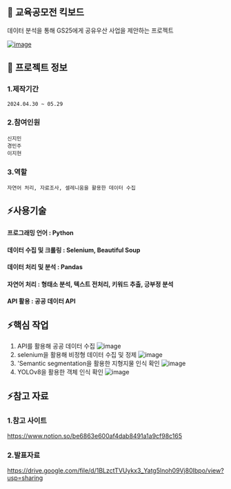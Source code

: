 

<!--## Hi there 👋
**jiminnnnnn/jiminnnnnn** is a ✨ _special_ ✨ repository because its `README.md` (this file) appears on your GitHub profile.

Here are some ideas to get you started:

- 🔭 I’m currently working on ...
- 🌱 I’m currently learning ...
- 👯 I’m looking to collaborate on ...
- 🤔 I’m looking for help with ...
- 💬 Ask me about ...
- 📫 How to reach me: ...
- 😄 Pronouns: ...
- ⚡ Fun fact: ...
-->


## 👋 교육공모전 킥보드
데이터 분석을 통해 GS25에게 공유우산 사업을 제안하는 프로젝트

[![image](https://github.com/user-attachments/assets/ede06293-2f87-4e69-b7f2-c3ec8f6bd18d)](<https://drive.google.com/file/d/1BLzctTVUykx3_Yatg5lnoh09Vj80Ibpo/view?usp=sharing>)

## 🌱 프로젝트 정보
### 1.제작기간
	2024.04.30 ~ 05.29
### 2.참여인원
	신지민
 	경민주
  	이지현
### 3.역할
	자연어 처리, 자료조사, 셀레니움을 활용한 데이터 수집

## ⚡사용기술
#### 프로그래밍 언어 : Python
#### 데이터 수집 및 크롤링 : Selenium, Beautiful Soup 
#### 데이터 처리 및 분석 : Pandas
#### 자연어 처리 : 형태소 분석, 텍스트 전처리, 키워드 추출, 긍부정 분석
#### API 활용 : 공공 데이터 API

## ⚡핵심 작업
1. API를 활용해 공공 데이터 수집
![image](https://github.com/user-attachments/assets/48112c67-435a-4dd6-9b0c-9f6e5a0c9f53)
2. selenium을 활용해 비정형 데이터 수집 및 정제
![image](https://github.com/user-attachments/assets/a85a4af6-7a04-4c9a-8a39-611f4c6a7721)
3. 'Semantic segmentation을 활용한 지형지물 인식 확인
![image](https://github.com/user-attachments/assets/c87b378b-9bd0-4183-9e79-4c48c104bfe1)
4. YOLOv8을 활용한 객체 인식 확인
![image](https://github.com/user-attachments/assets/eec1c91e-6638-4a7a-bffe-f7cd58297fa7)


## ⚡참고 자료
### 	1.참고 사이트
<https://www.notion.so/be6863e600af4dab8491a1a9cf98c165>
### 	2.발표자료
 <https://drive.google.com/file/d/1BLzctTVUykx3_Yatg5lnoh09Vj80Ibpo/view?usp=sharing>
